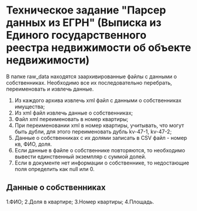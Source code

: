 # Техническое задание "Парсер данных из ЕГРН" (Выписка из Единого государственного реестра недвижимости об объекте недвижимости)

В папке raw_data находятся заархивированные файлы с данными о собственниках.
Необходимо все их последовательно перебрать, переименовать и извлечь данные.

1. Из каждого архива извлечь xml файл с данными о собственниках имущества;
2. Из xml файл извлечь данные о собственниках;
3. Файл xml переименовать в номер квартиры;
4. При переименовании xml в номер квартиры, учитывать, что могут быть дубли, для этого переименовать дубль kv-47-1, kv-47-2;
5. Данные о собственниках с их долями записать в CSV файл - номер кв, ФИО, доля.
6. Если данные в файле о собственнике повторяются, то необходимо вывести единственный экземпляр с суммой долей.
7. Если в документе нет информации о собственнике, то недостающие поля определить как null или 0.
 
## Данные о собственниках

1.ФИО; 
2.Доля в квартире;
3.Номер квартиры;
4.Площадь.
